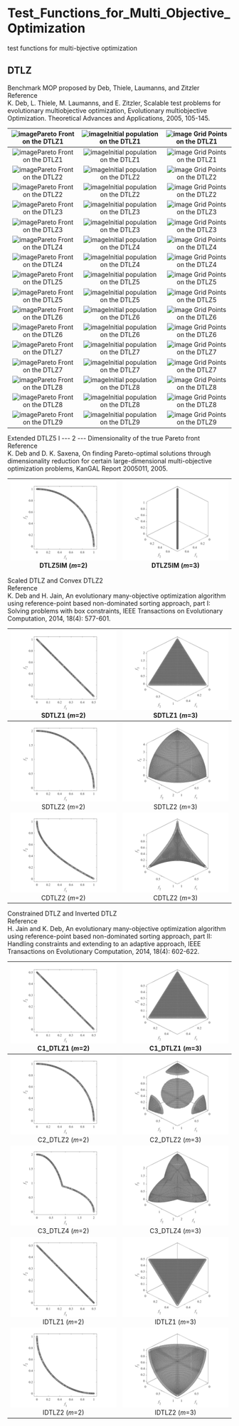# Test_Functions_for_Multi_Objective_Optimization
test functions for multi-bjective optimization
 
## DTLZ
Benchmark MOP proposed by Deb, Thiele, Laumanns, and Zitzler  
Reference  
K. Deb, L. Thiele, M. Laumanns, and E. Zitzler, Scalable test problems
for evolutionary multiobjective optimization, Evolutionary multiobjective
Optimization. Theoretical Advances and Applications, 2005, 105-145.
 
|![image](../image/PF1/DTLZ1_M2.svg)Pareto Front on the DTLZ1 |![image](../image/Init_pop1/DTLZ1_M2.svg)Initial population on the DTLZ1|![image](../image/Grid1/DTLZ1_M2.svg) Grid Points on the DTLZ1|
|:-:|:-:|:-:|
|![image](../image/PF1/DTLZ1_M3.svg)Pareto Front on the DTLZ1 |![image](../image/Init_pop1/DTLZ1_M3.svg)Initial population on the DTLZ1|![image](../image/Grid1/DTLZ1_M3.svg) Grid Points on the DTLZ1|
|![image](../image/PF1/DTLZ2_M2.svg)Pareto Front on the DTLZ2 |![image](../image/Init_pop1/DTLZ2_M2.svg)Initial population on the DTLZ2|![image](../image/Grid1/DTLZ2_M2.svg) Grid Points on the DTLZ2|
|![image](../image/PF1/DTLZ2_M3.svg)Pareto Front on the DTLZ2 |![image](../image/Init_pop1/DTLZ2_M3.svg)Initial population on the DTLZ2|![image](../image/Grid1/DTLZ2_M3.svg) Grid Points on the DTLZ2|
|![image](../image/PF1/DTLZ3_M2.svg)Pareto Front on the DTLZ3 |![image](../image/Init_pop1/DTLZ3_M2.svg)Initial population on the DTLZ3|![image](../image/Grid1/DTLZ3_M2.svg) Grid Points on the DTLZ3|
|![image](../image/PF1/DTLZ3_M3.svg)Pareto Front on the DTLZ3 |![image](../image/Init_pop1/DTLZ3_M3.svg)Initial population on the DTLZ3|![image](../image/Grid1/DTLZ3_M3.svg) Grid Points on the DTLZ3|
|![image](../image/PF1/DTLZ4_M2.svg)Pareto Front on the DTLZ4 |![image](../image/Init_pop1/DTLZ4_M2.svg)Initial population on the DTLZ4|![image](../image/Grid1/DTLZ4_M2.svg) Grid Points on the DTLZ4|
|![image](../image/PF1/DTLZ4_M3.svg)Pareto Front on the DTLZ4 |![image](../image/Init_pop1/DTLZ4_M3.svg)Initial population on the DTLZ4|![image](../image/Grid1/DTLZ4_M3.svg) Grid Points on the DTLZ4|
|![image](../image/PF1/DTLZ5_M2.svg)Pareto Front on the DTLZ5 |![image](../image/Init_pop1/DTLZ5_M2.svg)Initial population on the DTLZ5|![image](../image/Grid1/DTLZ5_M2.svg) Grid Points on the DTLZ5|
|![image](../image/PF1/DTLZ5_M3.svg)Pareto Front on the DTLZ5 |![image](../image/Init_pop1/DTLZ5_M3.svg)Initial population on the DTLZ5|![image](../image/Grid1/DTLZ5_M3.svg) Grid Points on the DTLZ5|
|![image](../image/PF1/DTLZ6_M2.svg)Pareto Front on the DTLZ6 |![image](../image/Init_pop1/DTLZ6_M2.svg)Initial population on the DTLZ6|![image](../image/Grid1/DTLZ6_M2.svg) Grid Points on the DTLZ6|
|![image](../image/PF1/DTLZ6_M3.svg)Pareto Front on the DTLZ6 |![image](../image/Init_pop1/DTLZ6_M3.svg)Initial population on the DTLZ6|![image](../image/Grid1/DTLZ6_M3.svg) Grid Points on the DTLZ6|
|![image](../image/PF1/DTLZ7_M2.svg)Pareto Front on the DTLZ7 |![image](../image/Init_pop1/DTLZ7_M2.svg)Initial population on the DTLZ7|![image](../image/Grid1/DTLZ7_M2.svg) Grid Points on the DTLZ7|
|![image](../image/PF1/DTLZ7_M3.svg)Pareto Front on the DTLZ7 |![image](../image/Init_pop1/DTLZ7_M3.svg)Initial population on the DTLZ7|![image](../image/Grid1/DTLZ7_M3.svg) Grid Points on the DTLZ7|
|![image](../image/PF1/DTLZ8_M2.svg)Pareto Front on the DTLZ8 |![image](../image/Init_pop1/DTLZ8_M2.svg)Initial population on the DTLZ8|![image](../image/Grid1/DTLZ8_M2.svg) Grid Points on the DTLZ8|
|![image](../image/PF1/DTLZ8_M3.svg)Pareto Front on the DTLZ8 |![image](../image/Init_pop1/DTLZ8_M3.svg)Initial population on the DTLZ8|![image](../image/Grid1/DTLZ8_M3.svg) Grid Points on the DTLZ8|
|![image](../image/PF1/DTLZ9_M3.svg)Pareto Front on the DTLZ9 |![image](../image/Init_pop1/DTLZ9_M3.svg)Initial population on the DTLZ9|![image](../image/Grid1/DTLZ9_M3.svg) Grid Points on the DTLZ9||![image](../image/PF1/DTLZ9_M3.svg)Pareto Front on the DTLZ9 |![image](../image/Init_pop1/DTLZ9_M3.svg)Initial population on the DTLZ9|![image](../image/Grid1/DTLZ9_M3.svg) Grid Points on the DTLZ9|

 
Extended DTLZ5    I --- 2 --- Dimensionality of the true Pareto front  
Reference  
K. Deb and D. K. Saxena, On finding Pareto-optimal solutions through
dimensionality reduction for certain large-dimensional multi-objective
optimization problems, KanGAL Report 2005011, 2005.
 
|![image](../image1/DTLZ5IM_M2.svg)DTLZ5IM (_m_=2)|![image](../image1/DTLZ5IM_M3.svg)DTLZ5IM (_m_=3)|
|:-:|:-:|
 
Scaled DTLZ and Convex DTLZ2  
Reference  
K. Deb and H. Jain, An evolutionary many-objective optimization algorithm
using reference-point based non-dominated sorting approach, part I:
Solving problems with box constraints, IEEE Transactions on Evolutionary
Computation, 2014, 18(4): 577-601.
  
|![image](../image1/SDTLZ1_M2.svg)SDTLZ1 (_m_=2)|![image](../image1/SDTLZ1_M3.svg)SDTLZ1 (_m_=3)|
|:-:|:-:|
|![image](../image1/SDTLZ2_M2.svg)SDTLZ2 (_m_=2)|![image](../image1/SDTLZ2_M3.svg)SDTLZ2 (_m_=3)|
|![image](../image1/CDTLZ2_M2.svg)CDTLZ2 (_m_=2)|![image](../image1/CDTLZ2_M3.svg)CDTLZ2 (_m_=3)|
 
Constrained DTLZ and Inverted DTLZ  
Reference  
H. Jain and K. Deb, An evolutionary many-objective optimization algorithm
using reference-point based non-dominated sorting approach, part II:
Handling constraints and extending to an adaptive approach, IEEE
Transactions on Evolutionary Computation, 2014, 18(4): 602-622.
 
|![image](../image1/C1_DTLZ1_M2.svg)C1_DTLZ1 (_m_=2)|![image](../image1/C1_DTLZ1_M3.svg)C1_DTLZ1 (_m_=3)|
|:-:|:-:|
|![image](../image1/C2_DTLZ2_M2.svg)C2_DTLZ2 (_m_=2)|![image](../image1/C2_DTLZ2_M3.svg)C2_DTLZ2 (_m_=3)|
|![image](../image1/C3_DTLZ4_M2.svg)C3_DTLZ4 (_m_=2)|![image](../image1/C3_DTLZ4_M3.svg)C3_DTLZ4 (_m_=3)|
|![image](../image1/IDTLZ1_M2.svg)IDTLZ1 (_m_=2)|![image](../image1/IDTLZ1_M3.svg)IDTLZ1 (_m_=3)|
|![image](../image1/IDTLZ2_M2.svg)IDTLZ2 (_m_=2)|![image](../image1/IDTLZ2_M3.svg)IDTLZ2 (_m_=3)|
 
